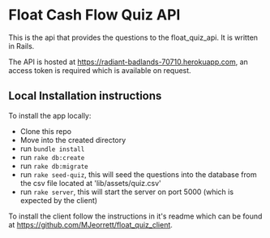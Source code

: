 # Float Cash Flow Quiz API
This is the api that provides the questions to the float_quiz_api. It is written in Rails.

The API is hosted at https://radiant-badlands-70710.herokuapp.com, an access token is required which is available on request.

## Local Installation instructions

To install the app locally:
- Clone this repo
- Move into the created directory
- run `bundle install`
- run `rake db:create`
- run `rake db:migrate`
- run `rake seed-quiz`, this will seed the questions into the database from the csv file located at 'lib/assets/quiz.csv'
- run `rake server`, this will start the server on port 5000 (which is expected by the client)

To install the client follow the instructions in it's readme which can be found at https://github.com/MJeorrett/float_quiz_client.
